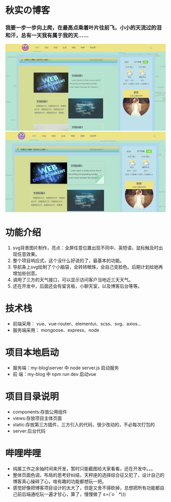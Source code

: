 # 秋实の博客
### 我要一步一步向上爬，在最高点乘着叶片往前飞，小小的天流过的泪和汗，总有一天我有属于我的天……


![博客主页](static/img/vueblog-1.0.png "博客首页")
![博客主页](static/img/vueblog-1.1.png "博客首页")

# 功能介绍
1. svg背景图片制作，亮点：全屏任意位置出现不同中、英短语，鼠标触及时出现任意效果。
2. 整个项目响应式，这个没什么好说的了，最基本的功能。
3. 导航条上svg绘制了个小脑袋，会转转眼珠，会自己变脸色。后期计划给她再增加些创意。
4. 调用了三方的天气接口，可以显示访问客户当地近三天天气。
5. 还在开发中，后面还会有留言板，小聊天室，以及博客后台等等。


# 技术栈
+ 前端采用：
vue、vue-router、elementui、scss、svg、axios...
+ 服务端采用：
mongoose、express、node


# 项目本地启动
+ 服务端：my-blog\server 中 node server.js 启动服务
+ 前  端：my-blog 中 npm run dev 启动vue


# 项目目录说明
+ components:存放公用组件
+ views:存放项目主体页面
+ static:存放第三方插件，三方引入的代码，很少改动的，不必每次打包的
+ server:后台代码


# 哔哩哔哩
+ 纯属工作之余抽时间来开发，暂时只能截图给大家看看，还在开发中。。。
+ 整体页面色调，布局的思考好纠结，天秤座的选择综合征又犯了，设计自己的博客真心操碎了心，啥有趣的功能都想玩一把。
+ 感觉好像把博客项目设计的太大了，但是又舍不得砍掉，总想把所有功能都自己前后端通吃玩一遍才甘心，算了，慢慢做了 ε=(´ο｀*)))





